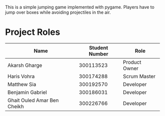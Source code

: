 This is a simple jumping game implemented with pygame. Players have to jump over boxes while avoiding projectiles in the air.

# Project Roles
|Name|Student Number|Role|
|----|--------------|----|
|Akarsh Gharge|300113523|Product Owner|
|Haris Vohra|300174288|Scrum Master|
|Matthew Sia|300192570|Developer|
|Benjamin Gabriel|300186031|Developer|
|Ghait Ouled Amar Ben Cheikh|300226766|Developer|

